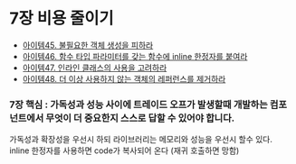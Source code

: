 # 7장 비용 줄이기

- [아이템45. 불필요한 객체 생성을 피하라](item45/readme.md)
- [아이템46. 함수 타입 파라미터를 갖는 함수에 inline 한정자를 붙여라](item46/readme.md)
- [아이템47. 인라인 클래스의 사용을 고려하라](item47/readme.md)
- [아이템48. 더 이상 사용하지 않는 객체의 레퍼런스를 제거하라](item48/readme.md)



### 7장 핵심 : 가독성과 성능 사이에 트레이드 오프가 발생할때 개발하는 컴포넌트에서 무엇이 더 중요한지 스스로 답할 수 있어야 합니다.
가독성과 확장성을 우선시 하되 라이브러리는 메모리와 성능을 우선시 할수 있다.<br>
inline 한정자를 사용하면 code가 복사되어 온다 (재귀 호출하면 망함)
